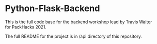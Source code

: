 # Python-Flask-Backend
This is the full code base for the backend workshop lead by Travis Walter for PackHacks 2021.

The full README for the project is in /api directory of this repository.
